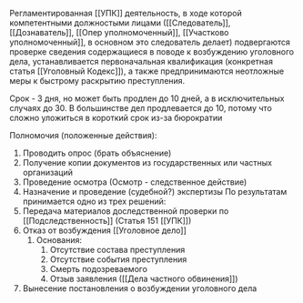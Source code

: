 Регламентированная [[УПК]] деятельность, в ходе которой компетентными должностыми лицами ([[Следователь]], [[Дознаватель]], [[Опер уполномоченный]], [[Участково уполномоченный]], в основном это следователь делает) подвергаются проверке сведения содержащиеся в поводе к возбуждению уголовного дела, устанавливается первоначальная квалификация (конкретная статья [[Уголовный Кодекс]]), а также предпринимаются неотложные меры к быстрому раскрытию преступления.

Срок - 3 дня, но может быть продлен до 10 дней, а в исключительных случаях до 30. В большинстве дел продлевается до 10, потому что сложно уложиться в короткий срок из-за бюрократии

Полномочия (положенные действия):
1. Проводить опрос (брать объяснение)
2. Получение копии документов из государственных или частных организаций
3. Проведение осмотра (Осмотр - следственное действие)
4. Назначение и проведение (судебной?) экспертизы
По результатам принимается одно из трех решений:
1. Передача материалов доследственной проверки по [[Подследственность]] (Статья 151 [[УПК]])
2. Отказ от возбуждения [[Уголовное дело]]
	1. Основания:
		1. Отсутствие состава преступления
		2. Отсутствие события преступления
		3. Смерть подозреваемого
		4. Отзыв заявления ([[Дела частного обвинения]])
3. Вынесение постановления о возбуждении уголовного дела